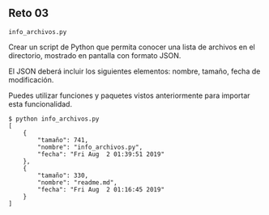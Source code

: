 ## Reto 03

`info_archivos.py`

Crear un script de Python que permita conocer una lista de archivos en el directorio, mostrado en pantalla con formato JSON.

El JSON deberá incluir los siguientes elementos: nombre, tamaño, fecha de modificación.

Puedes utilizar funciones y paquetes vistos anteriormente para importar esta funcionalidad.

```
$ python info_archivos.py 
[
    {
        "tamaño": 741, 
        "nombre": "info_archivos.py", 
        "fecha": "Fri Aug  2 01:39:51 2019"
    }, 
    {
        "tamaño": 330, 
        "nombre": "readme.md", 
        "fecha": "Fri Aug  2 01:16:45 2019"
    }
]
```